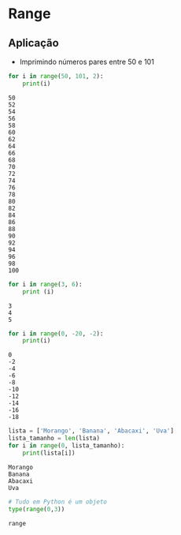 # Range

## Aplicação 

* Imprimindo números pares entre 50 e 101


```python
for i in range(50, 101, 2):
    print(i)
```

    50
    52
    54
    56
    58
    60
    62
    64
    66
    68
    70
    72
    74
    76
    78
    80
    82
    84
    86
    88
    90
    92
    94
    96
    98
    100
    


```python
for i in range(3, 6):
    print (i)
```

    3
    4
    5
    


```python
for i in range(0, -20, -2):
    print(i)
```

    0
    -2
    -4
    -6
    -8
    -10
    -12
    -14
    -16
    -18
    


```python
lista = ['Morango', 'Banana', 'Abacaxi', 'Uva']
lista_tamanho = len(lista)
for i in range(0, lista_tamanho):
    print(lista[i])
```

    Morango
    Banana
    Abacaxi
    Uva
    


```python
# Tudo em Python é um objeto
type(range(0,3))
```




    range


